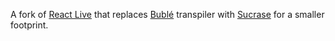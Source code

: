 A fork of [React Live](https://github.com/FormidableLabs/react-live) that replaces [Bublé](https://github.com/bublejs/buble) transpiler with [Sucrase](https://github.com/alangpierce/sucrase) for a smaller footprint.
